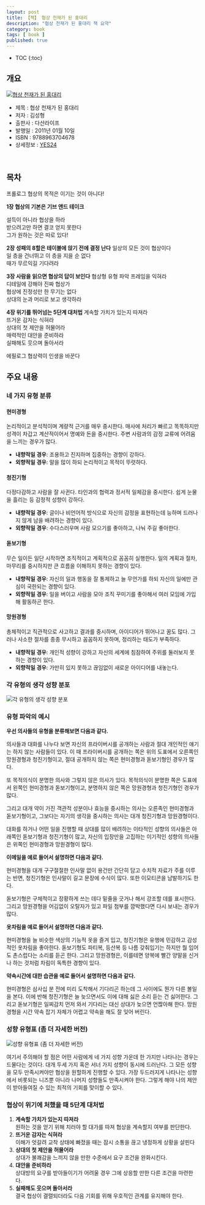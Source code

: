 ```yaml
---
layout: post
title: 【책】 협상 천재가 된 홍대리
description: "협상 천재가 된 홍대리 책 요약"
category: book
tags: [ book ]
published: true
---
```


* TOC
{:toc}

## 개요

[![협상 천재가 된 홍대리](http://lh3.googleusercontent.com/-qnuoqB_hXp4/VVbsuAdy3zI/AAAAAAABr7I/YIpzRsc-rXA/s200/%2525ED%252598%252591%2525EC%252583%252581%2525EC%2525B2%25259C%2525EC%25259E%2525AC%252520%2525ED%252599%25258D%2525EB%25258C%252580%2525EB%2525A6%2525AC.jpg)](http://lh3.googleusercontent.com/-qnuoqB_hXp4/VVbsuAdy3zI/AAAAAAABr7I/YIpzRsc-rXA/s0/%2525ED%252598%252591%2525EC%252583%252581%2525EC%2525B2%25259C%2525EC%25259E%2525AC%252520%2525ED%252599%25258D%2525EB%25258C%252580%2525EB%2525A6%2525AC.jpg)

- 제목 : 협상 천재가 된 홍대리
- 저자 : 김성형
- 출판사 : 다산라이프
- 발행일 : 2011년 01월 10일
- ISBN : 9788963704678
- 상세정보 : [YES24](http://www.yes24.com/24/goods/4556897)

<br />


## 목차

프롤로그 협상의 목적은 이기는 것이 아니다!

**1장 협상의 기본은 기브 앤드 테이크**

설득이 아니라 협상을 하라    
받으려고만 하면 결코 얻지 못한다     
그가 원하는 것은 따로 있다!      

**2장 성패의 8할은 테이블에 앉기 전에 결정 난다**
일상의 모든 것이 협상이다     
일 층을 건너뛰고 이 층을 지을 순 없다    
때가 무르익길 기다려라      

**3장 사람을 읽으면 협상의 답이 보인다**
협상형 유형 파악 프레임을 익혀라     
디테일에 강해야 진짜 협상가    
협상에 진정성만 한 무기는 없다    
상대의 눈과 머리로 보고 생각하라    

**4장 위기를 뛰어넘는 5단계 대처법**
계속할 가치가 있는지 따져라    
뜨거운 감자는 식혀라    
상대의 첫 제안을 허물어라    
매력적인 대안을 준비하라     
실패해도 웃으며 돌아서라     

에필로그 협상력이 인생을 바꾼다



## 주요 내용

### 네 가지 유형 분류

#### 현미경형

논리적이고 분석적이며 계량적 근거를 매우 중시한다. 매사에 처리가 빠르고 똑똑하지만 성격이 차갑고 계산적이어서 명예와 돈을 중시한다. 주변 사람과의 감정 교류에 어려움을 느끼는 경우가 많다.

- **내향적일 경우**: 조용하고 진지하며 집중하는 경향이 강하다.
- **외향적일 경우**: 말을 많이 하되 논리적이고 목적이 뚜렷하다.


#### 청진기형

다정다감하고 사람을 잘 사귄다. 타인과의 협력과 정서적 일체감을 중시한다. 쉽게 눈물을 흘리는 등 감정적 성향이 강하다.

- **내향적일 경우**: 글이나 비언어적 방식으로 자신의 감정을 표현하는데 능하며 드러나지 않게 남을 배려하는 경향이 있다.
- **외향적일 경우**: 수다스러우며 사람 모으기를 좋아하고, 나눠 주길 좋아한다.


#### 돋보기형

무슨 일이든 일단 시작하면 조직적이고 계획적으로 꼼꼼히 실행한다. 일의 계획과 절차, 마무리를 중시하지만 큰 흐름을 이해하지 못하는 경향이 있다.

- **내향적일 경우**: 자신의 일과 행동을 잘 통제하고 늘 무언가를 하되 자신의 일에만 관심이 국한되는 경향이 있다.
- **외향적일 경우**: 일을 버이고 사람을 모아 조직 꾸미기를 좋아해서 여러 모임에 가입해 활동하곤 한다.


#### 망원경형

총체적이고 직관적으로 사고하고 결과를 중시하며, 아이디어가 뛰어나고 꿈도 많다. 그러나 사소한 절차를 종종 무시하고 꼼꼼하지 못하며, 정리하는 태도가 부족하다.

- **내향적일 경우**: 개인적 성향이 강하고 자신의 세계에 침잠하여 주위를 둘러보지 못하는 경향이 있다.
- **외향적일 경우**: 가만히 있지 못하고 끊임없이 새로운 아이디어를 내놓는다.




### 각 유형의 생각 성향 분포

![각 유형의 생각 성향 분포](https://lh3.googleusercontent.com/-C52V44gRbbI/VVbyNa-B7XI/AAAAAAABr7Y/2-fjf7ed9BA/s0/human-case.png)




### 유형 파악의 예시

**우선 의사들의 유형을 분류해보면 다음과 같다.**

의사들과 대화를 나누다 보면 자신의 프라이버시를 공개하는 사람과 절대 개인적인 얘기는 하지 않는 사람들이 있다. 이 때 프라이버시를 공개하는 쪽은 위의 도표에서 오른쪽인 망원경형과 청진기형이고, 절대 공개하지 않는 쪽은 현미경형과 돋보기형인 경우가 많다. 

또 목적의식이 분명한 의사와 그렇지 않은 의사가 있다. 목적의식이 분명한 쪽은 도표에서 왼쪽인 현미경형과 돋보기형이고, 분명하지 않은 쪽은 망원경형과 청진기형인 경우가 많다.

그리고 대개 약이 가진 객관적 성분이나 효능을 중시하는 의사는 오른족인 현미경형과 돋보기형이고, 그보다는 자기의 생각을 중시하는 의사는 대개 청진기형과 망원경형이다.

대화를 하거나 어떤 일을 진행할 때 상대를 많이 배려하는 이타적인 성향의 의사들은 아래쪽인 돋보기형과 청진기형이 많고, 자신의 입장만을 고집하는 이기적인 성향의 의사들은 위쪽인 현미경형과 망원경형이 많다.


**이메일을 예로 들어서 설명하면 다음과 같다.**

현미경형을 대개 구구절절한 인사말 없이 용건만 간단히 담고 수치적 자료가 주를 이루는 반면, 청진기형은 인사말이 길고 문장에 수식이 많다. 또한 이모티콘을 남발하기도 한다.

돋보기형은 구체적이고 장황하게 쓰는 데다 밑줄을 긋거나 해서 강조할 데를 표시한다. 그리고 망원경형을 어김없이 오탈자가 있고 파일 첨부를 깜박했다면 다시 보내는 경우가 많다.


**옷차림을 예로 들어서 설명하면 다음과 같다.**

현미경형을 늘 비슷한 색상의 기능적 옷을 즐겨 입고, 청진기형은 유행에 민감하고 감성적인 옷차림을 좋아한다. 돋보기형도 파티복, 등산복 등 나름 갖춰입기는 하지만 뭘 입어도 촌스럽다는 소리를 듣곤 한다. 그리고 망원경형은, 이를테면 양복에 빨간 양말을 신거나 하는 것처럼 차림이 독특한 경향이 있다.


**약속시간에 대한 습관을 예로 들어서 설명하면 다음과 같다.**

현미경형은 삼사십 분 전에 미리 도착해서 기다리곤 하는데 그 사이에도 뭔가 다른 볼일을 본다. 이에 반해 청진기형은 늘 늦으면서도 이에 대해 싫은 소리 듣는 건 싫어한다. 그리고 돋보기형은 일찌감치 먼저 와서 기다리는 대신 상대가 늦으면 언짢아해 한다. 망원경형을 시간 약속 잡기 자체가 어렵고 약속을 해도 잘 잊어 버린다.



### 성향 유형표 (좀 더 자세한 버전)

![성향 유형표 (좀 더 자세한 버전)](http://lh3.googleusercontent.com/-rhHigkvKW8w/VVgxP8BlJ2I/AAAAAAABr7s/abIPofTUh-Y/s0/Human-Type.png)

여기서 주의해야 할 점은 어떤 사람에게 네 가지 성향 가운데 한 가지만 나타나는 경우는 드물다는 것이다. 대개 두세 가지 혹은 서너 가지 성향이 동시에 드러난다. 그 모든 성향을 모두 만족시켜야만 협상을 원할하게 진행할 수 있다. 가장 두드러지게 나타나는 성향에서 비롯되는 니즈뿐 아니라 나머지 성향들도 만족시켜야 한다. 그렇게 해야 나의 제안이 받아들여질 수 있는 최적의 기회를 맞이할 수 있다.




### 협상이 위기에 처했을 때 5단계 대처법

1. **계속할 가치가 있는지 따져라**    
원하는 것을 얻기 위해 치러야 할 대가를 따져 협상을 계속할지 여부를 판단한다.
2. **뜨거운 감자는 식혀라**     
이해가 엇갈려 교착 상태에 빠졌을 때는 잠시 소통을 끊고 냉정하게 상황을 살핀다
3. **상대의 첫 제안을 허물어라**        
상대가 불쾌감을 느끼지 않을 만한 수준에서 요구 조건을 완화시킨다.
4. **대안을 준비하라**    
상대방의 요구를 받아들이기가 어려울 경우 그에 상응할 만한 다른 조건을 마련한다.
5. **실패해도 웃으며 돌아서라**    
결국 협상이 결렬되더라도 다음 기회를 위해 우호적인 관계를 유지해야 한다.